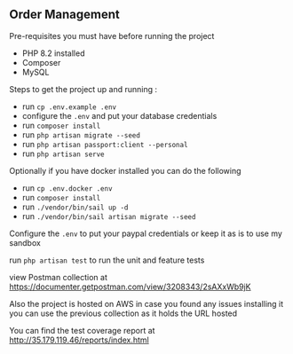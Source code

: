 
## Order Management

Pre-requisites you must have before running the project
- PHP 8.2 installed
- Composer
- MySQL

Steps to get the project up and running :
- run `cp .env.example .env` 
- configure the `.env` and put your database credentials
- run `composer install`
- run `php artisan migrate --seed`
- run `php artisan passport:client --personal `
- run `php artisan serve`

Optionally if you have docker installed you can do the following
- run `cp .env.docker .env`
- run `composer install`
- run `./vendor/bin/sail up -d`
- run `./vendor/bin/sail artisan migrate --seed`

Configure the `.env` to put your paypal credentials or keep it as is to use my sandbox

run `php artisan test` to run the unit and feature tests

view Postman collection at https://documenter.getpostman.com/view/3208343/2sAXxWb9jK

Also the project is hosted on AWS in case you found any issues installing it you can use the previous collection as it holds the URL hosted


You can find the test coverage report at http://35.179.119.46/reports/index.html
